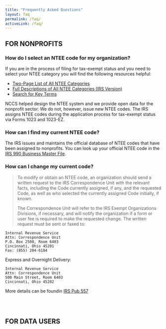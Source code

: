 ```yaml
---
title: "Frequently Asked Questions"
layout: faq
permalink: /faq/
activeLink: /faq/
---
```



## FOR NONPROFITS 

### How do I select an NTEE code for my organization?

If you are in the process of filing for tax-exempt status and you need to select your NTEE category you will find the following resources helpful: 

* [Two-Page List of All NTEE Categories](https://nccs.urban.org/nccs/pubs/ntee-two-page-2005.pdf)
* [Full Descriptions of All NTEE Categories (IRS Version)](https://urbaninstitute.github.io/nccs-legacy/ntee/ntee.html)
* [Search for Key Terms](https://nccs.urban.org/nccs/widgets/ntee_tables/ntee1_table.html)  

NCCS helped design the NTEE system and we provide open data for the nonprofit sector. We do not, however, issue new NTEE codes. The IRS assigns NTEE codes during the application process for tax-exempt status via Forms 1023 and 1023-EZ.

### How can I find my current NTEE code? 

The IRS issues and maintains the official database of NTEE codes that have been assigned to nonprofits. You can look up your official NTEE code in the [IRS 990 Business Master File](https://www.irs.gov/charities-non-profits/exempt-organizations-business-master-file-extract-eo-bmf). 


### How can I change my current code?

> To modify or obtain an NTEE code, an organization should send a written request to the IRS Correspondence Unit with the relevant facts,
including the Code currently assigned, if any, and the requested Code, as well as who selected the currently assigned Code initially, if known.
> 
> The Correspondence Unit will refer to the IRS Exempt Organizations Divisions, if necessary, and will notify the organization if a form or
user fee is required to make the requested change. The written request must be sent or faxed to:

```
Internal Revenue Service  
Attn: Correspondence Unit  
P.O. Box 2508, Room 6403  
Cincinnati, Ohio 45201  
Fax: (855) 204-6184
```

Express and Overnight Delivery: 

```
Internal Revenue Service
Attn: Correspondence Unit
500 Main Street, Room 6403
Cincinnati, Ohio 45202 
```

More details can be foundin [IRS Pub 557](https://www.irs.gov/publications/p557#en_US_202201_publink100020729)


<br>
<br>

## FOR DATA USERS 



